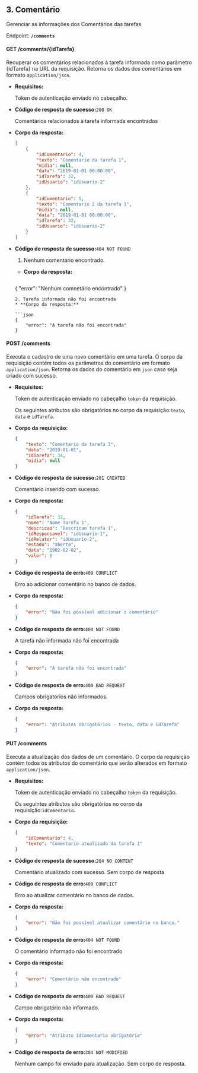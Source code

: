 ## 3. Comentário

Gerenciar as informações dos Comentários das tarefas

Endpoint: **`/comments`**


#### GET /comments/{idTarefa}

Recuperar os comentários relacionados à tarefa informada como parâmetro {idTarefa} na URL da requisição. Retorna os dados dos comentários em formato `application/json`.

* **Requisitos:**

  Token de autenticação enviado no cabeçalho.

* **Código de resposta de sucesso:**`200 OK`

  Comentários relacionados à tarefa informada encontrados

* **Corpo da resposta:**
  ```json
  [
      {
          "idComentario": 4,
          "texto": "Comentario da tarefa 1",
          "midia": null,
          "data": "2019-01-01 00:00:00",
          "idTarefa": 32,
          "idUsuario": "idUsuario-2"
      },
      {
          "idComentario": 5,
          "texto": "Comentario 2 da tarefa 1",
          "midia": null,
          "data": "2019-01-01 00:00:00",
          "idTarefa": 32,
          "idUsuario": "idUsuario-2"
      }
  ]
  ```
* **Código de resposta de sucesso:**`404 NOT FOUND`

  1. Nenhum comentário encontrado.
  * **Corpo da resposta:**

    ```json
  {
        "error": "Nenhum comnetário encontrado"
  }
    ```
  2. Tarefa informada não foi encontrada
  * **Corpo da resposta:**

    ```json
  {
        "error": "A tarefa não foi encontrada"
  }
    ```
  



#### POST /comments

Executa o cadastro de uma novo comentário em uma tarefa. O corpo da requisição contém todos os parâmetros do comentário em formato `application/json`. Retorna os dados do comentário em `json` caso seja criado com sucesso.

* **Requisitos:**

  Token de autenticação enviado no cabeçalho `token` da requisição.

  Os seguintes atributos são obrigatórios no corpo da requisição:`texto`, `data` e `idTarefa`.

* **Corpo da requisição:**

  ```json
  {
      "texto": "Comentario da tarefa 3",
      "data": "2019-01-01",
      "idTarefa": 34,
      "midia": null
  }
  ```
  
* **Código de resposta de sucesso:**`201 CREATED`

  Comentário inserido com sucesso.

* **Corpo da resposta:**

  ```json
  {
      "idTarefa": 32,
      "nome": "Nome Tarefa 1",
      "descricao": "Descricao tarefa 1",
      "idResponsavel": "idUsuario-1",
      "idRelator": "idUsuario-2",
      "estado": "aberta",
      "data": "1902-02-02",
      "valor": 0
  }
  ```

* **Código de resposta de erro:**`409 CONFLICT`

  Erro ao adicionar comentário no banco de dados.

* **Corpo da resposta:**
  ```json
  {
      "error": "Não foi possível adicionar o comentário"
  }
  ```
* **Código de resposta de erro:**`404 NOT FOUND`

  A tarefa não informada não foi encontrada

* **Corpo da resposta:**
  ```json
  {
      "error": "A tarefa não foi encontrada"
  }
  ```
* **Código de resposta de erro:**`400 BAD REQUEST`

  Campos obrigatórios não informados.

* **Corpo da resposta:**
  ```json
  {
      "error": "Atributos Obrigatórios - texto, data e idTarefa"
  }
  ```


#### PUT /comments

Executa a atualização dos dados de um comentário. O corpo da requisição contém todos os atributos do comentário que serão alterados em formato `application/json`.

* **Requisitos:**

  Token de autenticação enviado no cabeçalho `token` da requisição.

  Os seguintes atributos são obrigatórios no corpo da requisição:`idComentario`.

* **Corpo da requisição:**

  ```json
  {
      "idComentario": 4,
      "texto": "Comentario atualizado da tarefa 1"
  }
  ```
  
* **Código de resposta de sucesso:**`204 NO CONTENT`

  Comentário atualizado com sucesso. Sem corpo de resposta

* **Código de resposta de erro:**`409 CONFLICT`

  Erro ao atualizar comentário no banco de dados.
  
* **Corpo da resposta:**
  
  ```json
  {
      "error": "Não foi possível atualizar comentário no banco."
  }
  ```
* **Código de resposta de erro:**`404 NOT FOUND`

  O comentário informado não foi encontrado

* **Corpo da resposta:**
  ```json
  {
      "error": "Comentário não encontrado"
  }
  ```
* **Código de resposta de erro:**`400 BAD REQUEST`

  Campo obrigatório não informado.

* **Corpo da resposta:**
  ```json
  {
      "error": "Atributo idComentario obrigatório"
  }
  ```

* **Código de resposta de erro:**`304 NOT MODIFIED`

  Nenhum campo foi enviado para atualização. Sem corpo de resposta.